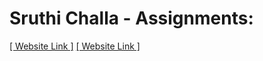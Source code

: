 # Sruthi Challa - Assignments:
[[ Website Link ]](https://nift-web-design.github.io/Sruthi_Challa/Assignment_1)
[[ Website Link ]](https://nift-web-design.github.io/Sruthi_Challa/Assignment_2)
